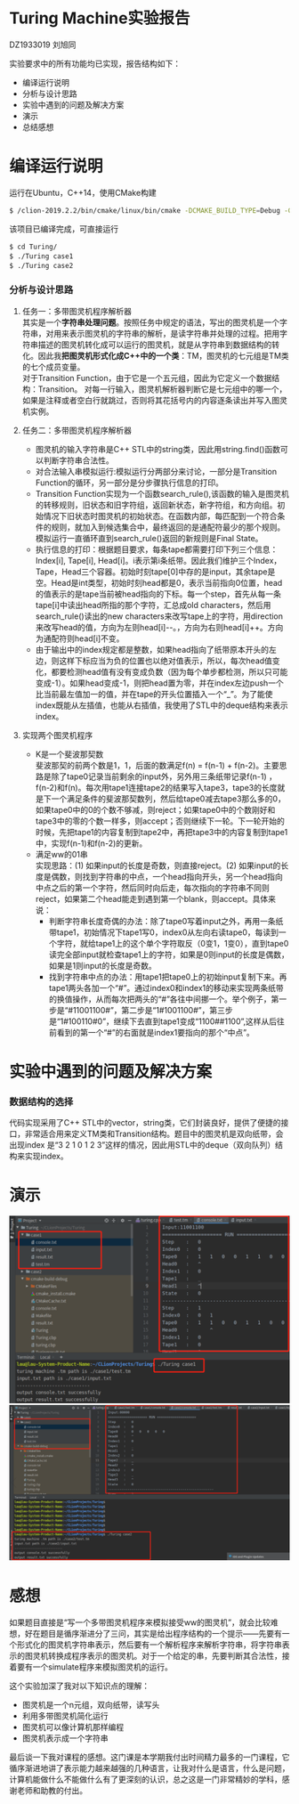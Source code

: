 # Turing Machine实验报告

DZ1933019 刘旭同

实验要求中的所有功能均已实现，报告结构如下：

  - 编译运行说明
  - 分析与设计思路
  - 实验中遇到的问题及解决方案
  - 演示
  - 总结感想  


# 编译运行说明


运行在Ubuntu，C++14，使用CMake构建
```sh
$ /clion-2019.2.2/bin/cmake/linux/bin/cmake -DCMAKE_BUILD_TYPE=Debug -G "CodeBlocks - Unix Makefiles" /home/lau/CLionProjects/Turing
```
该项目已编译完成，可直接运行
```sh
$ cd Turing/
$ ./Turing case1
$ ./Turing case2
```

### 分析与设计思路

1. 任务一：多带图灵机程序解析器  
其实是一个**字符串处理问题**。按照任务中规定的语法，写出的图灵机是一个字符串，对用来表示图灵机的字符串的解析，是读字符串并处理的过程。把用字符串描述的图灵机转化成可以运行的图灵机，就是从字符串到数据结构的转化。因此我**把图灵机形式化成C++中的一个类**：TM，图灵机的七元组是TM类的七个成员变量。  
对于Transition Function，由于它是一个五元组，因此为它定义一个数据结构：Transition。
对每一行输入，图灵机解析器判断它是七元组中的哪一个，如果是注释或者空白行就跳过，否则将其花括号内的内容逐条读出并写入图灵机实例。

2. 任务二：多带图灵机程序解析器
    - 图灵机的输入字符串是C++ STL中的string类，因此用string.find()函数可以判断字符串合法性。
    - 对合法输入串模拟运行:模拟运行分两部分来讨论，一部分是Transition Function的循环，另一部分是分步骤执行信息的打印。
    - Transition Function实现为一个函数search_rule(),该函数的输入是图灵机的转移规则，旧状态和旧字符组，返回新状态，新字符组，和方向组。初始情况下旧状态时图灵机的初始状态。在函数内部，每匹配到一个符合条件的规则，就加入到候选集合中，最终返回的是通配符最少的那个规则。
    模拟运行一直循环直到search_rule()返回的新规则是Final State。
    - 执行信息的打印：根据题目要求，每条tape都需要打印下列三个信息：Index[i], Tape[i], Head[i]。i表示第i条纸带。因此我们维护三个Index，Tape，Head三个容器。初始时刻tape[0]中存的是input，其余tape是空。Head是int类型，初始时刻head都是0，表示当前指向0位置，head的值表示的是tape当前被head指向的下标。每一个step，首先从每一条tape[i]中读出head所指的那个字符，汇总成old characters，然后用search_rule()读出的new characters来改写tape上的字符，用direction来改写head的值，方向为左则head[i]--。，方向为右则head[i]++。方向为通配符则head[i]不变。
    - 由于输出中的index规定都是整数，如果head指向了纸带原本开头的左边，则这样下标应当为负的位置也以绝对值表示，所以，每次head值变化，都要检测head值有没有变成负数（因为每个单步都检测，所以只可能变成-1）。如果head变成-1，则把head置为零，并在index左边push一个比当前最左值加一的值，并在tape的开头位置插入一个“_”。为了能使index既能从左插值，也能从右插值，我使用了STL中的deque结构来表示index。

3. 实现两个图灵机程序  

    - K是一个斐波那契数  
    斐波那契的前两个数是1，1，后面的数满足f(n) = f(n-1) + f(n-2)。主要思路是除了tape0记录当前剩余的input外，另外用三条纸带记录f(n-1) ， f(n-2)和f(n)。每次用tape1连接tape2的结果写入tape3，tape3的长度就是下一个满足条件的斐波那契数列，然后给tape0减去tape3那么多的0，如果tape0中的0的个数不够减，则reject；如果tape0中的个数刚好和tape3中的零的个数一样多，则accept；否则继续下一轮。下一轮开始的时候，先把tape1的内容复制到tape2中，再把tape3中的内容复制到tape1中，实现f(n-1)和f(n-2)的更新。  
    - 满足ww的01串  
    实现思路：(1) 如果input的长度是奇数，则直接reject。(2) 如果input的长度是偶数，则找到字符串的中点，一个head指向开头，另一个head指向中点之后的第一个字符，然后同时向后走，每次指向的字符串不同则reject，如果第二个head能走到遇到第一个blank，则accept。具体来说：
        * 判断字符串长度奇偶的办法：除了tape0写着input之外，再用一条纸带tape1，初始情况下tape1写0，index0从左向右读tape0，每读到一个字符，就给tape1上的这个单个字符取反（0变1，1变0），直到tape0读完全部input就检查tape1上的字符，如果是0则input的长度是偶数，如果是1则input的长度是奇数。
        * 找到字符串中点的办法：用tape1把tape0上的初始input复制下来。再tape1两头各加一个“#”。通过index0和index1的移动来实现两条纸带的换值操作，从而每次把两头的“#”各往中间挪一个。举个例子，第一步是“#11001100#”，第二步是“1#1001100#”，第三步是“1#100110#0”，继续下去直到tape1变成“1100##1100”,这样从后往前看到的第一个“#”的右面就是index1要指向的那个“中点”。   
        
# 实验中遇到的问题及解决方案  

###  数据结构的选择
代码实现采用了C++ STL中的vector，string类，它们封装良好，提供了便捷的接口，非常适合用来定义TM类和Transition结构。题目中的图灵机是双向纸带，会出现index 是“3 2 1 0 1 2 3”这样的情况，因此用STL中的deque（双向队列）结构来实现index。
    
# 演示

![串ww的图灵机运行过程](https://github.com/liu906/TuringMachine/blob/master/1.png)
![串ww的图灵机运行过程](https://github.com/liu906/TuringMachine/blob/master/2.png)


# 感想   


如果题目直接是“写一个多带图灵机程序来模拟接受ww的图灵机”，就会比较难想，好在题目是循序渐进分了三问，其实是给出程序结构的一个提示——先要有一个形式化的图灵机字符串表示，然后要有一个解析程序来解析字符串，将字符串表示的图灵机转换成程序表示的图灵机。对于一个给定的串，先要判断其合法性，接着要有一个simulate程序来模拟图灵机的运行。


这个实验加深了我对以下知识点的理解：  
- 图灵机是一个n元组，双向纸带，读写头
- 利用多带图灵机简化运行
- 图灵机可以像计算机那样编程
- 图灵机表示成一个字符串    

最后谈一下我对课程的感想。这门课是本学期我付出时间精力最多的一门课程，它循序渐进地讲了表示能力越来越强的几种语言，让我对什么是语言，什么是问题，计算机能做什么不能做什么有了更深刻的认识，总之这是一门非常精妙的学科，感谢老师和助教的付出。




